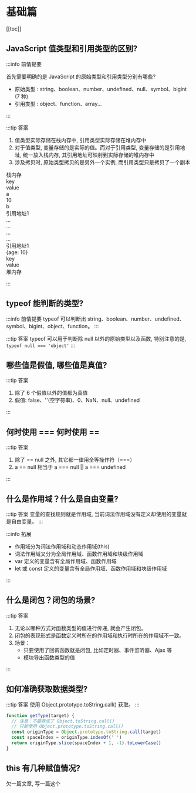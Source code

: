 # 基础篇

[[toc]]

## JavaScript 值类型和引用类型的区别?

:::info 前情提要

首先需要明确的是 JavaScript 的原始类型和引用类型分别有哪些?

- 原始类型 : string、boolean、number、undefined、null、symbol、bigint (7 种)
- 引用类型 : object、function、array...

:::

:::tip 答案

1. 值类型实际存储在栈内存中, 引用类型实际存储在堆内存中
2. 对于值类型, 变量存储的是实际的值。而对于引用类型, 变量存储的是引用地址, 统一放入<un>栈内存</un>, 其引用地址可映射到实际存储的堆内存中
3. 涉及拷贝时, 原始类型拷贝的是另外一个实例, 而引用类型只是拷贝了一个副本

<div class="text-center border-2 mb-4 rounded-lg">
  <div class="border-b-2">栈内存</div>
  <div class="flex border-b-2">
    <div class="flex-1 border-r-2">key</div>
    <div class="flex-1">value</div>
  </div>
  <div class="flex border-b-2">
    <div class="flex-1 border-r-2">a</div>
    <div class="flex-1">10</div>
  </div>
  <div class="flex border-b-2">
    <div class="flex-1 border-r-2">b</div>
    <div class="flex-1">引用地址1</div>
  </div>
  <div class="flex">
    <div class="flex-1 border-r-2">...</div>
    <div class="flex-1">...</div>
  </div>
</div>

<div class="text-center border-2 rounded-lg">
  <div class="flex border-b-2">
    <div class="flex-1 border-r-2">...</div>
    <div class="flex-1">...</div>
  </div>
  <div class="flex border-b-2">
    <div class="flex-1 border-r-2">引用地址1</div>
    <div class="flex-1">{age: 10}</div>
  </div>
  <div class="flex border-b-2">
    <div class="flex-1 border-r-2">key</div>
    <div class="flex-1">value</div>
  </div>
  <div>堆内存</div>
</div>

:::

## typeof 能判断的类型?

:::info 前情提要
typeof 可以判断出 string、boolean、number、undefined、symbol、bigint、object、function。
:::

:::tip 答案
typeof 可以用于判断除 null 以外的原始类型以及函数, 特别注意的是, `typeof null === 'object'`
:::

## 哪些值是假值, 哪些值是真值?

:::tip 答案

1. 除了 6 个假值以外的值都为真值
2. 假值: false、''(空字符串)、0、NaN、null、undefined

:::

## 何时使用 === 何时使用 ==

:::tip 答案

1. 除了 == null 之外, 其它都一律用全等操作符（===）
2. a == null 相当于 a === null || a === undefined

:::

## 什么是作用域？什么是自由变量?

:::tip 答案
变量的查找规则就是作用域, 当前词法作用域没有定义却使用的变量就是自由变量。
:::

:::info 拓展

- 作用域分为词法作用域和动态作用域(this)
- 词法作用域又分为全局作用域、函数作用域和块级作用域
- var 定义的变量含有全局作用域、函数作用域
- let 或 const 定义的变量含有全局作用域、函数作用域和块级作用域

:::

## 什么是闭包？闭包的场景?

:::tip 答案

1. 无论以哪种方式对函数类型的值进行传递, 就会产生闭包。
2. 闭包的表现形式是函数定义时所在的作用域和执行时所在的作用域不一致。
3. 场景：
   - 只要使用了回调函数就是闭包, 比如定时器、事件监听器、Ajax 等
   - 模块导出函数类型的值

:::

## 如何准确获取数据类型?

:::tip 答案
使用 Object.prototype.toString.call() 获取。
:::

```js
function getType(target) {
  // 注意：不要弄成了 Object.toString.call()
  // 只能使用 Object.prototype.toString.call()
  const originType = Object.prototype.toString.call(target)
  const spaceIndex = originType.indexOf(' ')
  return originType.slice(spaceIndex + 1, -1).toLowerCase()
}
```

## this 有几种赋值情况?

欠一篇文章, 写一篇这个
